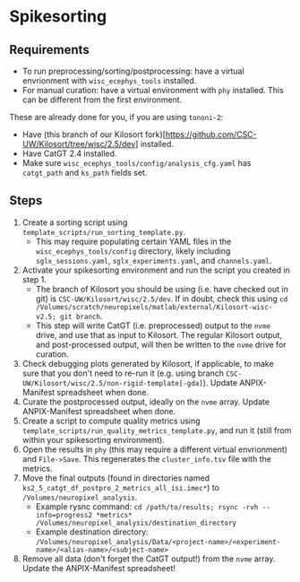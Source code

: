 # Spikesorting

## Requirements
- To run preprocessing/sorting/postprocessing: have a virtual envrionment with `wisc_ecephys_tools` installed. 
- For manual curation: have a virtual environment with `phy` installed. This can be different from the first environment. 

These are already done for you, if you are using `tononi-2`:
- Have (this branch of our Kilosort fork)[https://github.com/CSC-UW/Kilosort/tree/wisc/2.5/dev] installed. 
- Have CatGT 2.4 installed. 
- Make sure `wisc_ecephys_tools/config/analysis_cfg.yaml` has `catgt_path` and `ks_path` fields set. 

## Steps

1. Create a sorting script using `template_scripts/run_sorting_template.py`.
    - This may require populating certain YAML files in the `wisc_ecephys_tools/config` directory, likely including `sglx_sessions.yaml`, `sglx_experiments.yaml`, and `channels.yaml`.
2. Activate your spikesorting environment and run the script you created in step 1.
    - The branch of Kilosort you should be using (i.e. have checked out in git) is `CSC-UW/Kilosort/wisc/2.5/dev`. If in doubt, check this using `cd /Volumes/scratch/neuropixels/matlab/external/Kilosort-wisc-v2.5; git branch`.
    - This step will write CatGT (i.e. preprocessed) output to the `nvme` drive, and use that as input to Kilosort. The regular Kilosort output, and post-processed output, will then be written to the `nvme` drive for curation.
3. Check debugging plots generated by Kilosort, if applicable, to make sure that you don't need to re-run it (e.g. using branch `CSC-UW/Kilosort/wisc/2.5/non-rigid-template[-gda]`). Update ANPIX-Manifest spreadsheet when done. 
4. Curate the postprocessed output, ideally on the `nvme` array. Update ANPIX-Manifest spreadsheet when done. 
5. Create a script to compute quality metrics using `template_scripts/run_quality_metrics_template.py`, and run it (still from within your spikesorting environment).
6. Open the results in `phy` (this may require a different virtual envrionment) and `File->Save`. This regenerates the `cluster_info.tsv` file with the metrics.
7. Move the final outputs (found in directories named `ks2_5_catgt_df_postpro_2_metrics_all_isi.imec*`) to `/Volumes/neuropixel_analysis`.
    - Example rysnc command: `cd /path/to/results; rsync -rvh --info=progress2 *metrics* /Volumes/neuropixel_analysis/destination_directory`
    - Example destination directory: `/Volumes/neuropixel_analysis/Data/<project-name>/<experiment-name>/<alias-name>/<subject-name>`
8. Remove all data (don't forget the CatGT output!) from the `nvme` array. Update the ANPIX-Manifest spreadsheet!
